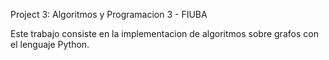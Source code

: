 Project 3: Algoritmos y Programacion 3 - FIUBA 

Este trabajo consiste en la implementacion de algoritmos sobre grafos con el lenguaje Python.
